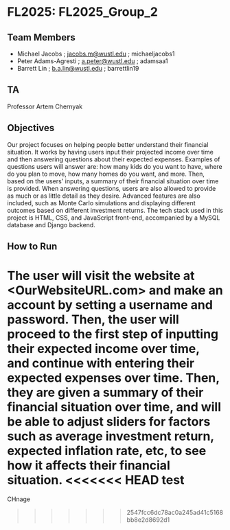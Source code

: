 # FL2025: FL2025_Group_2

## Team Members
- Michael Jacobs ; jacobs.m@wustl.edu ; michaeljacobs1
- Peter Adams-Agresti ; a.peter@wustl.edu ; adamsaa1
- Barrett Lin ; b.a.lin@wustl.edu ; barrettlin19

## TA
Professor Artem Chernyak

## Objectives
Our project focuses on helping people better understand their financial situation. It works by having users input their projected income over time and then answering questions about their expected expenses. Examples of questions users will answer are: how many kids do you want to have, where do you plan to move, how many homes do you want, and more. Then, based on the users' inputs, a summary of their financial situation over time is provided. When answering questions, users are also allowed to provide as much or as little detail as they desire. Advanced features are also included, such as Monte Carlo simulations and displaying different outcomes based on different investment returns. The tech stack used in this project is HTML, CSS, and JavaScript front-end, accompanied by a MySQL database and Django backend. 


## How to Run
The user will visit the website at <OurWebsiteURL.com> and make an account by setting a username and password. Then, the user will proceed to the first step of inputting their expected income over time, and continue with entering their expected expenses over time. Then, they are given a summary of their financial situation over time, and will be able to adjust sliders for factors such as average investment return, expected inflation rate, etc, to see how it affects their financial situation. 
<<<<<<< HEAD
test
=======

CHnage 
>>>>>>> 2547fcc6dc78ac0a245ad41c5168bb8e2d8692d1
